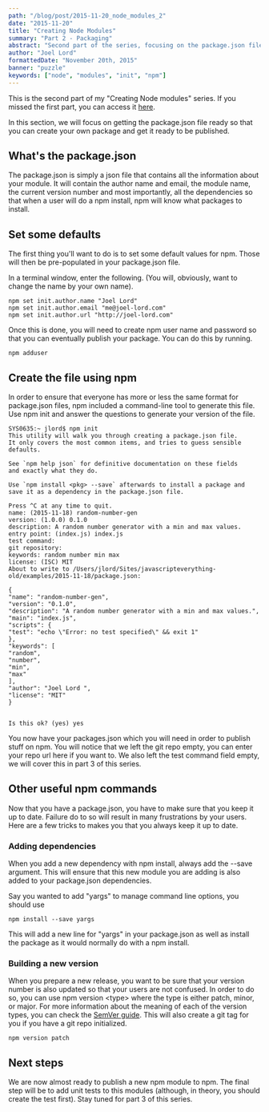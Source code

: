 ```yaml
---
path: "/blog/post/2015-11-20_node_modules_2"
date: "2015-11-20"
title: "Creating Node Modules"
summary: "Part 2 - Packaging"
abstract: "Second part of the series, focusing on the package.json file generation."
author: "Joel Lord"
formattedDate: "November 20th, 2015"
banner: "puzzle"
keywords: ["node", "modules", "init", "npm"]
---
```

This is the second part of my "Creating Node modules" series. If you
missed the first part, you can access it
[here](/blog/post/2015-11-18_node_modules_1).

In this section, we will focus on getting the package.json file ready so
that you can create your own package and get it ready to be published.

## What's the package.json

The package.json is simply a json file that contains all the information
about your module. It will contain the author name and email, the module
name, the current version number and most importantly, all the
dependencies so that when a user will do a npm install, npm will know
what packages to install.

## Set some defaults

The first thing you'll want to do is to set some default values for npm.
Those will then be pre-populated in your package.json file.

In a terminal window, enter the following. (You will, obviously, want to
change the name by your own name).

    npm set init.author.name "Joel Lord"
    npm set init.author.email "me@joel-lord.com"
    npm set init.author.url "http://joel-lord.com"

Once this is done, you will need to create npm user name and password so
that you can eventually publish your package. You can do this by
running.

    npm adduser

## Create the file using npm

In order to ensure that everyone has more or less the same format for
package.json files, npm included a command-line tool to generate this
file. Use npm init and answer the questions to generate your version of
the file.

    SYS0635:~ jlord$ npm init
    This utility will walk you through creating a package.json file.
    It only covers the most common items, and tries to guess sensible defaults.
    
    See `npm help json` for definitive documentation on these fields
    and exactly what they do.
    
    Use `npm install <pkg> --save` afterwards to install a package and
    save it as a dependency in the package.json file.
    
    Press ^C at any time to quit.
    name: (2015-11-18) random-number-gen
    version: (1.0.0) 0.1.0
    description: A random number generator with a min and max values.
    entry point: (index.js) index.js
    test command:
    git repository:
    keywords: random number min max
    license: (ISC) MIT
    About to write to /Users/jlord/Sites/javascripteverything-old/examples/2015-11-18/package.json:
    
    {
    "name": "random-number-gen",
    "version": "0.1.0",
    "description": "A random number generator with a min and max values.",
    "main": "index.js",
    "scripts": {
    "test": "echo \"Error: no test specified\" && exit 1"
    },
    "keywords": [
    "random",
    "number",
    "min",
    "max"
    ],
    "author": "Joel Lord ",
    "license": "MIT"
    }
    
    
    Is this ok? (yes) yes

You now have your packages.json which you will need in order to publish
stuff on npm. You will notice that we left the git repo empty, you can
enter your repo url here if you want to. We also left the test command
field empty, we will cover this in part 3 of this series.

## Other useful npm commands

Now that you have a package.json, you have to make sure that you keep it
up to date. Failure do to so will result in many frustrations by your
users. Here are a few tricks to makes you that you always keep it up to
date.

### Adding dependencies

When you add a new dependency with npm install, always add the --save
argument. This will ensure that this new module you are adding is also
added to your package.json dependencies.

Say you wanted to add "yargs" to manage command line options, you should
use

    npm install --save yargs

This will add a new line for "yargs" in your package.json as well as
install the package as it would normally do with a npm install.

### Building a new version

When you prepare a new release, you want to be sure that your version
number is also updated so that your users are not confused. In order to
do so, you can use npm version \<type\> where the type is either patch,
minor, or major. For more information about the meaning of each of the
version types, you can check the [SemVer guide](http://semver.org/).
This will also create a git tag for you if you have a git repo
initialized.

    npm version patch

## Next steps

We are now almost ready to publish a new npm module to npm. The final
step will be to add unit tests to this modules (although, in theory, you
should create the test first). Stay tuned for part 3 of this series.
